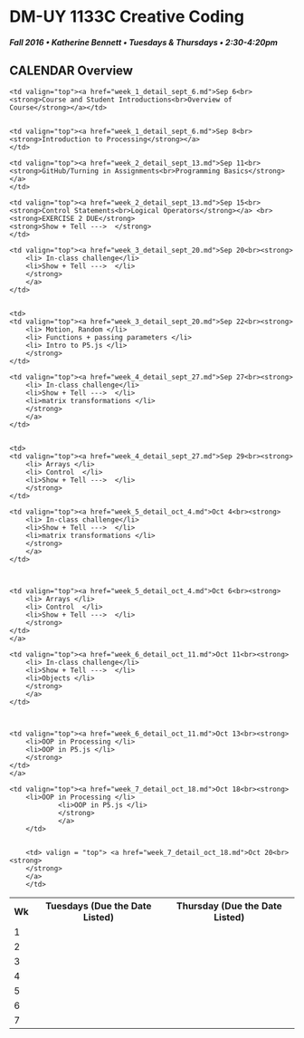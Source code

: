 # DM-UY 1133C Creative Coding
##### Fall 2016 • Katherine Bennett • Tuesdays & Thursdays • 2:30-4:20pm 

## CALENDAR Overview


<table>

<tr>
<th width="4%">Wk </th> 
<th width="48%"> Tuesdays (Due the Date Listed)</th> 
<th width="48%"> Thursday (Due the Date Listed)</th> 
</tr>


<tr>
	<td> 1 </td>
	
	<td valign="top"><a href="week_1_detail_sept_6.md">Sep 6<br><strong>Course and Student Introductions<br>Overview of Course</strong></a></td>
	

	<td valign="top"><a href="week_1_detail_sept_6.md">Sep 8<br><strong>Introduction to Processing</strong></a>
	</td>

</tr>


<tr>
	<td> 2 </td>

	<td valign="top"><a href="week_2_detail_sept_13.md">Sep 11<br><strong>GitHub/Turning in Assignments<br>Programming Basics</strong></a>
	</td>

	<td valign="top"><a href="week_2_detail_sept_13.md">Sep 15<br><strong>Control Statements<br>Logical Operators</strong></a> <br>
	<strong>EXERCISE 2 DUE</strong>
	<strong>Show + Tell --->  </strong>
	</td>

</tr>


<tr>
<td> 3 </td>

	<td valign="top"><a href="week_3_detail_sept_20.md">Sep 20<br><strong>
		<li> In-class challenge</li>
		<li>Show + Tell --->  </li>
		</strong>
		</a>
	</td>


	<td>
	<td valign="top"><a href="week_3_detail_sept_20.md">Sep 22<br><strong>
		<li> Motion, Random </li>
		<li> Functions + passing parameters </li>
		<li> Intro to P5.js </li>
		</strong>
	</td>

</tr>


<tr>
<td> 4 </td>

	<td valign="top"><a href="week_4_detail_sept_27.md">Sep 27<br><strong>
		<li> In-class challenge</li>
		<li>Show + Tell --->  </li>
		<li>matrix transformations </li>
		</strong>
		</a>
	</td>


	<td>
	<td valign="top"><a href="week_4_detail_sept_27.md">Sep 29<br><strong>
		<li> Arrays </li>
		<li> Control  </li>
		<li>Show + Tell --->  </li>
		</strong>
	</td>

</tr>


<tr>
<td> 5 </td>

	<td valign="top"><a href="week_5_detail_oct_4.md">Oct 4<br><strong>
		<li> In-class challenge</li>
		<li>Show + Tell --->  </li>
		<li>matrix transformations </li>
		</strong>
		</a>
	</td>


	
	<td valign="top"><a href="week_5_detail_oct_4.md">Oct 6<br><strong>
		<li> Arrays </li>
		<li> Control  </li>
		<li>Show + Tell --->  </li>
		</strong>
	</td>
	</a>
</tr>



<tr>
<td> 6 </td>

	<td valign="top"><a href="week_6_detail_oct_11.md">Oct 11<br><strong>
		<li> In-class challenge</li>
		<li>Show + Tell --->  </li>
		<li>Objects </li>
		</strong>
		</a>
	</td>


	
	<td valign="top"><a href="week_6_detail_oct_11.md">Oct 13<br><strong>
		<li>OOP in Processing </li>
		<li>OOP in P5.js </li>
		</strong>
	</td>
	</a>
</tr>
		




<tr>
<td> 7 </td>

	<td valign="top"><a href="week_7_detail_oct_18.md">Oct 18<br><strong>
		<li>OOP in Processing </li>
				<li>OOP in P5.js </li>
				</strong>
				</a>
		</td>


		<td> valign = "top"> <a href="week_7_detail_oct_18.md">Oct 20<br><strong>
		</strong>
		</a>
		</td>
</tr

</table>